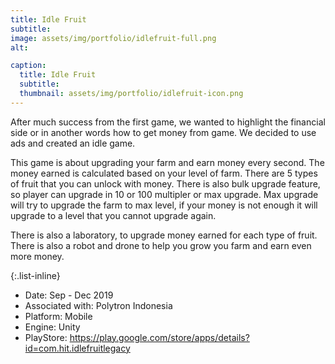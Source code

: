 ```yaml
---
title: Idle Fruit
subtitle: 
image: assets/img/portfolio/idlefruit-full.png
alt: 

caption:
  title: Idle Fruit
  subtitle: 
  thumbnail: assets/img/portfolio/idlefruit-icon.png
---
```


After much success from the first game, we wanted to highlight the financial side or in another words how to get money from game. We decided to use ads and created an idle game. 

This game is about upgrading your farm and earn money every second. The money earned is calculated based on your level of farm. There are 5 types of fruit that you can unlock with money. There is also bulk upgrade feature, so player can upgrade in 10 or 100 multipler or max upgrade. Max upgrade will try to upgrade the farm to max level, if your money is not enough it will upgrade to a level that you cannot upgrade again.

There is also a laboratory, to upgrade money earned for each type of fruit. There is also a robot and drone to help you grow you farm and earn even more money. 


{:.list-inline}

- Date: Sep - Dec 2019
- Associated with: Polytron Indonesia
- Platform: Mobile
- Engine: Unity
- PlayStore: https://play.google.com/store/apps/details?id=com.hit.idlefruitlegacy

